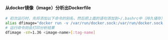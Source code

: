 #### 从docker镜像（image）分析出Dockerfile
```bash
# 初次运行时，先将添加以下命令的别名，然后把上面的语句添加到~/.bashrc中（持久储存）
alias dfimage="docker run -v /var/run/docker.sock:/var/run/docker.sock --rm alpine/dfimage"
# 运行命令则会打印分析结果
dfimage -sV=1.36 <image-name>[:tag-name]
```
